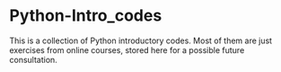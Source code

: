 # Python-Intro_codes

This is a  collection of Python introductory codes. Most of them are just exercises from online courses, stored here for a possible
future consultation.
